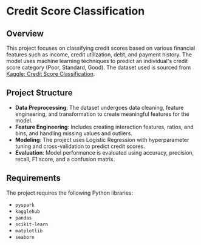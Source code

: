 # Credit Score Classification

## Overview

This project focuses on classifying credit scores based on various financial features such as income, credit utilization, debt, and payment history. The model uses machine learning techniques to predict an individual's credit score category (Poor, Standard, Good). The dataset used is sourced from [Kaggle: Credit Score Classification](https://www.kaggle.com/datasets/parisrohan/credit-score-classification/data).

## Project Structure

- **Data Preprocessing**: The dataset undergoes data cleaning, feature engineering, and transformation to create meaningful features for the model.
- **Feature Engineering**: Includes creating interaction features, ratios, and bins, and handling missing values and outliers.
- **Modeling**: The project uses Logistic Regression with hyperparameter tuning and cross-validation to predict credit scores.
- **Evaluation**: Model performance is evaluated using accuracy, precision, recall, F1 score, and a confusion matrix.

## Requirements

The project requires the following Python libraries:
- `pyspark`
- `kagglehub`
- `pandas`
- `scikit-learn`
- `matplotlib`
- `seaborn`
